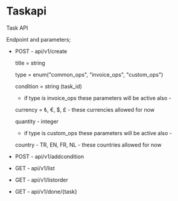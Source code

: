 # Taskapi
Task API

Endpoint and parameters;

* POST - api/v1/create

  title = string

  type = enum("common_ops", "invoice_ops", "custom_ops")
  
  condition = string (task_id)
  
  - if type is invoice_ops these parameters will be active also -
  
  currency = ₺, €, $, £ - these currencies allowed for now
  
  quantity - integer
  
  - if type is custom_ops these parameters will be active also -
  
  country - TR, EN, FR, NL - these countries allowed for now
  

* POST - api/v1/addcondition

* GET - api/v1/list

* GET - api/v1/listorder

* GET - api/v1/done/{task}


